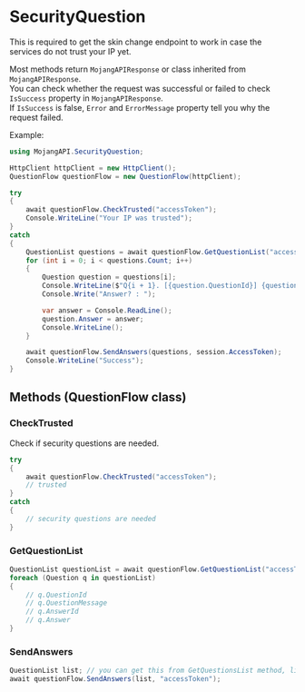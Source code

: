 # SecurityQuestion

This is required to get the skin change endpoint to work in case the services do not trust your IP yet.

Most methods return `MojangAPIResponse` or class inherited from `MojangAPIResponse`.\
You can check whether the request was successful or failed to check `IsSuccess` property in `MojangAPIResponse`.\
If `IsSuccess` is false, `Error` and `ErrorMessage` property tell you why the request failed.

Example:

```csharp
using MojangAPI.SecurityQuestion;

HttpClient httpClient = new HttpClient();
QuestionFlow questionFlow = new QuestionFlow(httpClient);

try
{
    await questionFlow.CheckTrusted("accessToken");
    Console.WriteLine("Your IP was trusted");
}
catch
{
    QuestionList questions = await questionFlow.GetQuestionList("accessToken");
    for (int i = 0; i < questions.Count; i++)
    {
        Question question = questions[i];
        Console.WriteLine($"Q{i + 1}. [{question.QuestionId}] {question.QuestionMessage}");
        Console.Write("Answer? : ");

        var answer = Console.ReadLine();
        question.Answer = answer;
        Console.WriteLine();
    }

    await questionFlow.SendAnswers(questions, session.AccessToken);
    Console.WriteLine("Success");
}
```

## Methods (QuestionFlow class)

### CheckTrusted

Check if security questions are needed.

```csharp
try
{
    await questionFlow.CheckTrusted("accessToken");
    // trusted
}
catch 
{
    // security questions are needed
}
```

### GetQuestionList

```csharp
QuestionList questionList = await questionFlow.GetQuestionList("accessToken");
foreach (Question q in questionList)
{
    // q.QuestionId
    // q.QuestionMessage
    // q.AnswerId
    // q.Answer
}
```

### SendAnswers

```csharp
QuestionList list; // you can get this from GetQuestionsList method, like 'questionList' variable above.
await questionFlow.SendAnswers(list, "accessToken");
```
